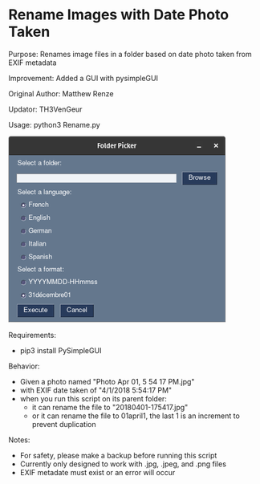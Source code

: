 # Rename Images with Date Photo Taken

Purpose: Renames image files in a folder based on date photo taken from EXIF metadata

Improvement: Added a GUI with pysimpleGUI

Original Author: Matthew Renze

Updator: TH3VenGeur

Usage: python3 Rename.py 

![demo](images/demo.png)

Requirements:
 - pip3 install PySimpleGUI

Behavior:  
 - Given a photo named "Photo Apr 01, 5 54 17 PM.jpg"  
 - with EXIF date taken of "4/1/2018 5:54:17 PM"  
 - when you run this script on its parent folder:
   - it can rename the file to "20180401-175417.jpg"
   - or it can rename the file to 01april1, the last 1 is an increment to prevent duplication

Notes:
  - For safety, please make a backup before running this script
  - Currently only designed to work with .jpg, .jpeg, and .png files
  - EXIF metadate must exist or an error will occur
